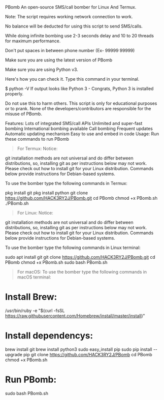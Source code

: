 PBomb
An open-source SMS/call bomber for Linux And Termux.


Note:
The script requires working network connection to work.

No balance will be deducted for using this script to send SMS/calls.

While doing infinite bombing use 2-3 seconds delay and 10 to 20 threads for maximum performance.

Don't put spaces in between phone number (Ex- 99999 99999)

Make sure you are using the latest version of PBomb

Make sure you are using Python v3.

Here's how you can check it. Type this command in your terminal.

$ python -V
If output looks like Python 3 - Congrats, Python 3 is installed properly.

Do not use this to harm others.
This script is only for educational purposes or to prank.
None of the developers/contributors are responsible for the misuse of PBomb.

Features:
Lots of integrated SMS/call APIs
Unlimited and super-fast bombing
International bombing available
Call bombing
Frequent updates
Automatic updating mechanism
Easy to use and embed in code
Usage:
Run these commands to run PBomb

> For Termux:
Notice:

git installation methods are not universal and do differ between distributions, so, installing git as per instructions below may not work. Please check out how to install git for your Linux distribution. Commands below provide instructions for Debian-based systems.

To use the bomber type the following commands in Termux:

pkg install git
pkg install python
git clone https://github.com/HACK3RY2J/PBomb.git
cd PBomb
chmod +x PBomb.sh
./PBomb.sh
> For Linux:
Notice:

git installation methods are not universal and do differ between distributions, so, installing git as per instructions below may not work. Please check out how to install git for your Linux distribution. Commands below provide instructions for Debian-based systems.

To use the bomber type the following commands in Linux terminal:

sudo apt install git
git clone https://github.com/HACK3RY2J/PBomb.git
cd PBomb
chmod +x PBomb.sh
sudo bash PBomb.sh
> For macOS:
To use the bomber type the following commands in macOS terminal:

# Install Brew: 

/usr/bin/ruby -e "$(curl -fsSL https://raw.githubusercontent.com/Homebrew/install/master/install)"

# Install dependencys:

brew install git
brew install python3
sudo easy_install pip
sudo pip install --upgrade pip
git clone https://github.com/HACK3RY2J/PBomb
cd PBomb
chmod +x PBomb.sh

# Run PBomb:

sudo bash PBomb.sh
